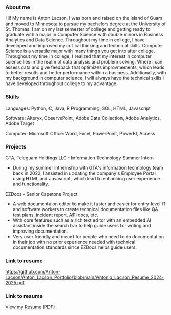 
### About me
Hi! My name is Anton Lacson, I was born and raised on the Island of Guam and moved to Minnesota to pursue my bachelors degree at the University of St. Thomas. 
I am on my last semester of college and getting ready to graduate with a major in Computer Science with double minors in Business Analytics and Data Science. 
Throughout my time in college, I have developed and improved my critical thinking and technical skills. Computer Science is a versatile major with many things you 
get into after college. Throughout my time in college, I realized that my interest in computer science lies in the realm of data analysis and problem solving. 
Where I can assess data and give feedback that optimizes improvmements, which leads to better results and better performance within a business. Additionally, with my background in 
computer science, I will always have the technical skills I have developed throughout college to my advantage. 

### Skills 
Languages: Python, C, Java, R Programming, SQL, HTML, Javascript 

Software: Alteryx, ObservePoint, Adobe Data Collection, Adobe Analytics, Adobe Target 

Computer: Microsoft Office: Word, Excel, PowerPoint, PowerBI, Access 

### Projects 
GTA, Teleguam Holdings LLC - Information Technology Summer Intern 
- During my summer intnernship with GTA's information technology team back in 2022, I assisted in updating the company's Employee Portal using HTML and Javascript, which lead to enhancing user experience and functionality.
  
EZDocs - Senior Capstone Project
- A web documentaion editor to make it faster and easier for entry-level IT and software workers to create technical documentation files like QA test plans, incident report, API docs, etc.
- With core features such as a rich text editor with an embedded AI assistant inside the search bar to help guide users for writing and improving documentation.
- Very user friendly and meant for people who need to do documentation in their job with no prior experience needed with technical documentation standards since EZDocs helps guide users.

### Link to resume
https://github.com/Anton-Lacson/Anton_Lacson_Portfolio/blob/main/Antonio_Lacson_Resume_2024-2025.pdf

### Link to resume 
[View my Resume (PDF)](file:///Users/A/Downloads/Antonio_Lacson_Resume_2024-2025%20(3).pdf)
